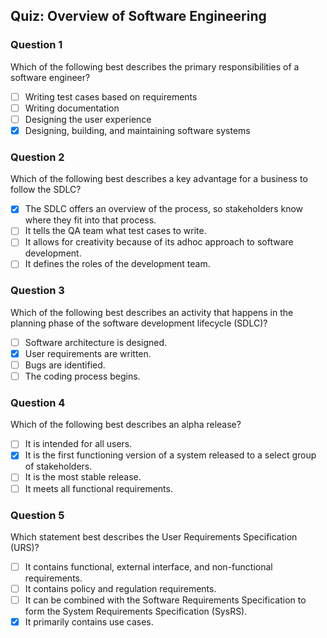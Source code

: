 ## Quiz: Overview of Software Engineering

### Question 1

Which of the following best describes the primary responsibilities of a software engineer?

-   [ ] Writing test cases based on requirements
-   [ ] Writing documentation
-   [ ] Designing the user experience
-   [x] Designing, building, and maintaining software systems

### Question 2

Which of the following best describes a key advantage for a business to follow the SDLC?

-   [x] The SDLC offers an overview of the process, so stakeholders know where they fit into that process.
-   [ ] It tells the QA team what test cases to write.
-   [ ] It allows for creativity because of its adhoc approach to software development.
-   [ ] It defines the roles of the development team.

### Question 3

Which of the following best describes an activity that happens in the planning phase of the software development lifecycle (SDLC)?

-   [ ] Software architecture is designed.
-   [x] User requirements are written.
-   [ ] Bugs are identified.
-   [ ] The coding process begins.

### Question 4

Which of the following best describes an alpha release?

-   [ ] It is intended for all users.
-   [x] It is the first functioning version of a system released to a select group of stakeholders.
-   [ ] It is the most stable release.
-   [ ] It meets all functional requirements.

### Question 5

Which statement best describes the User Requirements Specification (URS)?

-   [ ] It contains functional, external interface, and non-functional requirements.
-   [ ] It contains policy and regulation requirements.
-   [ ] It can be combined with the Software Requirements Specification to form the System Requirements Specification (SysRS).
-   [x] It primarily contains use cases.
